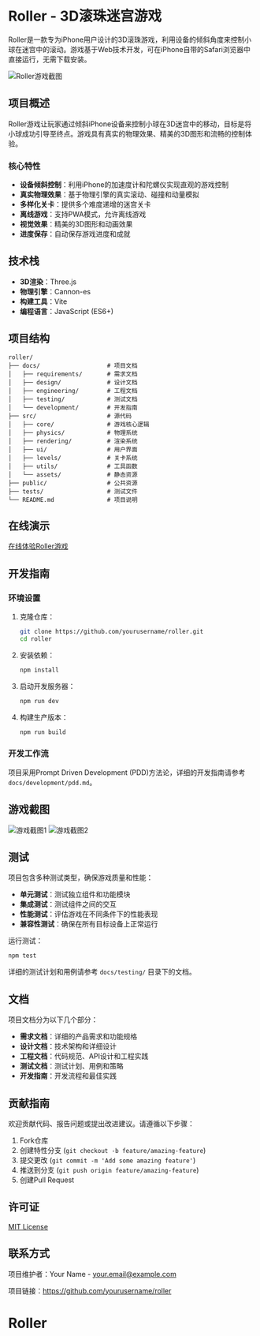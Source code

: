 # Roller - 3D滚珠迷宫游戏

Roller是一款专为iPhone用户设计的3D滚珠游戏，利用设备的倾斜角度来控制小球在迷宫中的滚动。游戏基于Web技术开发，可在iPhone自带的Safari浏览器中直接运行，无需下载安装。

![Roller游戏截图](https://via.placeholder.com/800x400?text=Roller+3D%E6%BB%9A%E7%8F%A0%E6%B8%B8%E6%88%8F)

## 项目概述

Roller游戏让玩家通过倾斜iPhone设备来控制小球在3D迷宫中的移动，目标是将小球成功引导至终点。游戏具有真实的物理效果、精美的3D图形和流畅的控制体验。

### 核心特性

- **设备倾斜控制**：利用iPhone的加速度计和陀螺仪实现直观的游戏控制
- **真实物理效果**：基于物理引擎的真实滚动、碰撞和动量模拟
- **多样化关卡**：提供多个难度递增的迷宫关卡
- **离线游戏**：支持PWA模式，允许离线游戏
- **视觉效果**：精美的3D图形和动画效果
- **进度保存**：自动保存游戏进度和成就

## 技术栈

- **3D渲染**：Three.js
- **物理引擎**：Cannon-es
- **构建工具**：Vite
- **编程语言**：JavaScript (ES6+)

## 项目结构

```
roller/
├── docs/                   # 项目文档
│   ├── requirements/       # 需求文档
│   ├── design/             # 设计文档
│   ├── engineering/        # 工程文档
│   ├── testing/            # 测试文档
│   └── development/        # 开发指南
├── src/                    # 源代码
│   ├── core/               # 游戏核心逻辑
│   ├── physics/            # 物理系统
│   ├── rendering/          # 渲染系统
│   ├── ui/                 # 用户界面
│   ├── levels/             # 关卡系统
│   ├── utils/              # 工具函数
│   └── assets/             # 静态资源
├── public/                 # 公共资源
├── tests/                  # 测试文件
└── README.md               # 项目说明
```

## 在线演示

[在线体验Roller游戏](https://your-demo-url.com)

## 开发指南

### 环境设置

1. 克隆仓库：
   ```bash
   git clone https://github.com/yourusername/roller.git
   cd roller
   ```

2. 安装依赖：
   ```bash
   npm install
   ```

3. 启动开发服务器：
   ```bash
   npm run dev
   ```

4. 构建生产版本：
   ```bash
   npm run build
   ```

### 开发工作流

项目采用Prompt Driven Development (PDD)方法论，详细的开发指南请参考 `docs/development/pdd.md`。

## 游戏截图

![游戏截图1](https://via.placeholder.com/400x200?text=游戏截图1)
![游戏截图2](https://via.placeholder.com/400x200?text=游戏截图2)

## 测试

项目包含多种测试类型，确保游戏质量和性能：

- **单元测试**：测试独立组件和功能模块
- **集成测试**：测试组件之间的交互
- **性能测试**：评估游戏在不同条件下的性能表现
- **兼容性测试**：确保在所有目标设备上正常运行

运行测试：
```bash
npm test
```

详细的测试计划和用例请参考 `docs/testing/` 目录下的文档。

## 文档

项目文档分为以下几个部分：

- **需求文档**：详细的产品需求和功能规格
- **设计文档**：技术架构和详细设计
- **工程文档**：代码规范、API设计和工程实践
- **测试文档**：测试计划、用例和策略
- **开发指南**：开发流程和最佳实践

## 贡献指南

欢迎贡献代码、报告问题或提出改进建议。请遵循以下步骤：

1. Fork仓库
2. 创建特性分支 (`git checkout -b feature/amazing-feature`)
3. 提交更改 (`git commit -m 'Add some amazing feature'`)
4. 推送到分支 (`git push origin feature/amazing-feature`)
5. 创建Pull Request

## 许可证

[MIT License](LICENSE)

## 联系方式

项目维护者：Your Name - your.email@example.com

项目链接：https://github.com/yourusername/roller
# Roller
